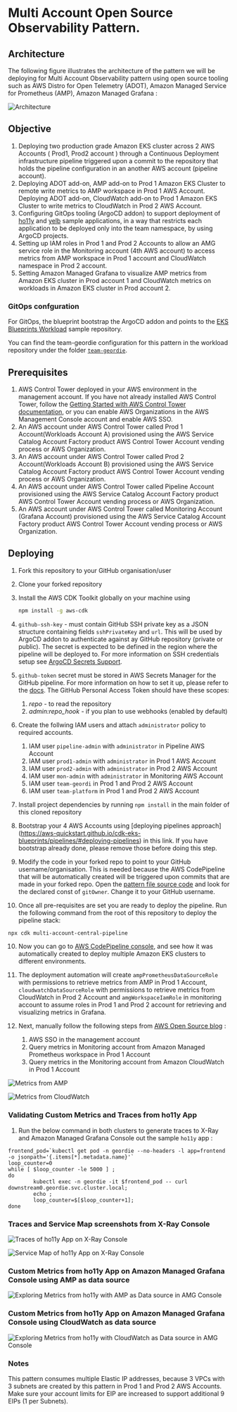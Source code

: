 # Multi Account Open Source Observability Pattern.

## Architecture

The following figure illustrates the architecture of the pattern we will be deploying for Multi Account Observability pattern using open source tooling such as AWS Distro for Open Telemetry (ADOT), Amazon Managed Service for Prometheus (AMP), Amazon Managed Grafana :

![Architecture](./images/setup_amg-cross-account.png)

## Objective

1. Deploying two production grade Amazon EKS cluster across 2 AWS Accounts ( Prod1, Prod2 account ) through a Continuous Deployment infrastructure pipeline triggered upon a commit to the repository that holds the pipeline configuration in an another AWS account (pipeline account).
2. Deploying ADOT add-on, AMP add-on to Prod 1 Amazon EKS Cluster to remote write metrics to AMP workspace in Prod 1 AWS Account. Deploying ADOT add-on, CloudWatch add-on to Prod 1 Amazon EKS Cluster to write metrics to CloudWatch in Prod 2 AWS Account.
3. Configuring GitOps tooling (ArgoCD addon) to support deployment of [ho11y](https://github.com/aws-observability/aws-o11y-recipes/tree/main/sandbox/ho11y) and [yelb](https://github.com/mreferre/yelb) sample applications, in a way that restricts each application to be deployed only into the team namespace, by using ArgoCD projects.
4. Setting up IAM roles in Prod 1 and Prod 2 Accounts to allow an AMG service role in the Monitoring account (4th AWS account) to access metrics from AMP workspace in Prod 1 account and CloudWatch namespace in Prod 2 account.
5. Setting Amazon Managed Grafana to visualize AMP metrics from Amazon EKS cluster in Prod account 1 and CloudWatch metrics on workloads in Amazon EKS cluster in Prod account 2.

### GitOps confguration

For GitOps, the blueprint bootstrap the ArgoCD addon and points to the [EKS Blueprints Workload](https://github.com/aws-samples/eks-blueprints-workloads) sample repository.

You can find the team-geordie configuration for this pattern in the workload repository under the folder [`team-geordie`](https://github.com/aws-samples/eks-blueprints-workloads/tree/main/teams/team-geordie).

## Prerequisites

1. AWS Control Tower deployed in your AWS environment in the management account. If you have not already installed AWS Control Tower, follow the [Getting Started with AWS Control Tower documentation](https://docs.aws.amazon.com/controltower/latest/userguide/getting-started-with-control-tower.html), or you can enable AWS Organizations in the AWS Management Console account and enable AWS SSO.
2. An AWS account under AWS Control Tower called Prod 1 Account(Workloads Account A) provisioned using the AWS Service Catalog Account Factory product AWS Control Tower Account vending process or AWS Organization.
3. An AWS account under AWS Control Tower called Prod 2 Account(Workloads Account B) provisioned using the AWS Service Catalog Account Factory product AWS Control Tower Account vending process or AWS Organization.
4. An AWS account under AWS Control Tower called Pipeline Account provisioned using the AWS Service Catalog Account Factory product AWS Control Tower Account vending process or AWS Organization.
5. An AWS account under AWS Control Tower called Monitoring Account (Grafana Account) provisioned using the AWS Service Catalog Account Factory product AWS Control Tower Account vending process or AWS Organization.

## Deploying

1. Fork this repository to your GitHub organisation/user
2. Clone your forked repository
3. Install the AWS CDK Toolkit globally on your machine using

    ```bash
    npm install -g aws-cdk
    ```

4. `github-ssh-key` - must contain GitHub SSH private key as a JSON structure containing fields `sshPrivateKey` and `url`. This will be used by ArgoCD addon to authenticate against ay GitHub repository (private or public). The secret is expected to be defined in the region where the pipeline will be deployed to. For more information on SSH credentials setup see [ArgoCD Secrets Support](https://aws-quickstart.github.io/cdk-eks-blueprints/addons/argo-cd/#secrets-support).

5. `github-token` secret must be stored in AWS Secrets Manager for the GitHub pipeline. For more information on how to set it up, please refer to the [docs](https://docs.aws.amazon.com/codepipeline/latest/userguide/GitHub-create-personal-token-CLI.html). The GitHub Personal Access Token should have these scopes:
   1. *repo* - to read the repository
   2. *admin:repo_hook* - if you plan to use webhooks (enabled by default)

6. Create the follwing IAM users and attach `administrator` policy to required accounts.

    1. IAM user `pipeline-admin` with `administrator` in Pipeline AWS Account
    2. IAM user `prod1-admin` with `administrator` in Prod 1 AWS Account
    3. IAM user `prod2-admin` with `administrator` in Prod 2 AWS Account
    4. IAM user `mon-admin` with `administrator` in Monitoring AWS Account
    5. IAM user `team-geordi` in Prod 1 and Prod 2 AWS Account
    6. IAM user `team-platform` in Prod 1 and Prod 2 AWS Account

7. Install project dependencies by running `npm install` in the main folder of this cloned repository

8. Bootstrap your 4 AWS Accounts using [deploying pipelines approach] (https://aws-quickstart.github.io/cdk-eks-blueprints/pipelines/#deploying-pipelines) in this link. If you have bootstrap already done, please remove those before doing this step.

9. Modify the code in your forked repo to point to your GitHub username/organisation. This is needed because the AWS CodePipeline that will be automatically created will be triggered upon commits that are made in your forked repo. Open the [pattern file source code](../../lib/pipeline-multi-env-gitops/index.ts) and look for the declared const of `gitOwner`. Change it to your GitHub username.

10. Once all pre-requisites are set you are ready to deploy the pipeline. Run the following command from the root of this repository to deploy the pipeline stack:

```bash
npx cdk multi-account-central-pipeline
```

10. Now you can go to [AWS CodePipeline console](https://eu-west-1.console.aws.amazon.com/codesuite/codepipeline/pipelines), and see how it was automatically created to deploy multiple Amazon EKS clusters to different environments. 

11. The deployment automation will create `ampPrometheusDataSourceRole` with permissions to retrieve metrics from AMP in Prod 1 Account, `cloudwatchDataSourceRole` with permissions to retrieve metrics from CloudWatch in Prod 2 Account and `amgWorkspaceIamRole` in monitoring account to assume roles in Prod 1 and Prod 2 account for retrieving and visualizing metrics in Grafana.

12. Next, manually follow the following steps from [AWS Open Source blog](https://aws.amazon.com/blogs/opensource/setting-up-amazon-managed-grafana-cross-account-data-source-using-customer-managed-iam-roles/#:~:text=AWS%20SSO%20in%20the%20management%20account) :
    1. AWS SSO in the management account
    2. Query metrics in Monitoring account from Amazon Managed Prometheus workspace in Prod 1 Account
    3. Query metrics in the Monitoring account from Amazon CloudWatch in Prod 1 Account

![Metrics from AMP](./images/AMG%20-%20Metrics%20from%20AMP.png)

![Metrics from CloudWatch](./images/AMG%20-%20Metrics%20from%20CloudWatch.png)

### Validating Custom Metrics and Traces from ho11y App

1. Run the below command in both clusters to generate traces to X-Ray and Amazon Managed Grafana Console out the sample `ho11y` app :

```
frontend_pod=`kubectl get pod -n geordie --no-headers -l app=frontend -o jsonpath='{.items[*].metadata.name}'`
loop_counter=0
while [ $loop_counter -le 5000 ] ;
do
        kubectl exec -n geordie -it $frontend_pod -- curl downstream0.geordie.svc.cluster.local;
        echo ;
        loop_counter=$[$loop_counter+1];
done
```
### Traces and Service Map screenshots from X-Ray Console

![Traces of ho11y App on X-Ray Console](./images/XRAY%20-%20Traces.png)

![Service Map of ho11y App on X-Ray Console](./images/XRAY%20-%20Service%20Map.png)

### Custom Metrics from ho11y App on Amazon Managed Grafana Console using AMP as data source

![Exploring Metrics from ho11y with AMP as Data source in AMG Console](./images/Explore%20AMG.png)

### Custom Metrics from ho11y App on Amazon Managed Grafana Console using CloudWatch as data source

![Exploring Metrics from ho11y with CloudWatch as Data source in AMG Console](./images/Explore%20AMG.png)

### Notes

This pattern consumes multiple Elastic IP addresses, because 3 VPCs with 3 subnets are created by this pattern in Prod 1 and Prod 2 AWS Accounts. Make sure your account limits for EIP are increased to support additional 9 EIPs (1 per Subnets).

